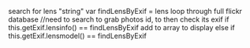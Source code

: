 search for lens "string"
  var findLensByExif = lens
  loop through full flickr database
    //need to search to grab photos id, to then check its exif
    if this.getExif.lensinfo() == findLensByExif
      add to array to display
    else if
      this.getExif.lensmodel() == findLensByExif
